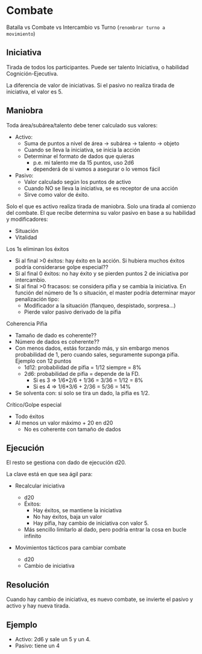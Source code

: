 # Combate

Batalla vs Combate vs Intercambio vs Turno (`renombrar turno a movimiento`)


## Iniciativa
Tirada de todos los participantes.
Puede ser talento Iniciativa, o habilidad Cognición-Ejecutiva.

La diferencia de valor de iniciativas. Si el pasivo no realiza tirada de iniciativa, el valor es 5.

## Maniobra

Toda área/subárea/talento debe tener calculado sus valores:
- Activo: 
    - Suma de puntos a nivel de área -> subárea -> talento -> objeto
    - Cuando se lleva la iniciativa, se inicia la acción
    - Determinar el formato de dados que quieras
        - p.e. mi talento me da 15 puntos, uso 2d6
        - dependerá de si vamos a asegurar o lo vemos fácil
- Pasivo: 
    - Valor calculado según los puntos de activo
    - Cuando NO se lleva la iniciativa, se es receptor de una acción
    - Sirve como valor de éxito.

Solo el que es activo realiza tirada de maniobra. Solo una tirada al comienzo del combate.
El que recibe determina su valor pasivo en base a su habilidad y modificadores:
- Situación
- Vitalidad

Los 1s eliminan los éxitos
- Si al final >0 éxitos: hay éxito en la acción. Si hubiera muchos éxitos podría considerarse golpe especial??
- Si al final 0 éxitos: no hay éxito y se pierden puntos 2 de iniciativa por intercambio.
- Si al final >0 fracasos: se considera pifia y se cambia la iniciativa. 
    En función del número de 1s o situación, el master podría determinar mayor penalización tipo:
    - Modificador a la situación (flanqueo, despistado, sorpresa...)
    - Pierde valor pasivo derivado de la pifia

Coherencia Pifia
- Tamaño de dado es coherente??
- Número de dados es coherente??
- Con menos dados, estás forzando más, y sin embargo menos probabilidad de 1, pero cuando sales, seguramente suponga pifia.
    Ejemplo con 12 puntos
    - 1d12: probabilidad de pifia = 1/12 siempre = 8%
    - 2d6: probabilidad de pifia = depende de la FD. 
        - Si es 3 => 1/6*2/6 + 1/36 = 3/36 = 1/12 = 8%
        - Si es 4 => 1/6*3/6 + 2/36 = 5/36 = 14%
- Se solventa con: si solo se tira un dado, la pifia es 1/2.

Crítico/Golpe especial
- Todo éxitos
- Al menos un valor máximo + 20 en d20
    - No es coherente con tamaño de dados

## Ejecución
El resto se gestiona con dado de ejecución d20.

La clave está en que sea ágil para:
- Recalcular iniciativa
    - d20
    - Éxitos:
        - Hay éxitos, se mantiene la iniciativa
        - No hay éxitos, baja un valor
        - Hay pifia, hay cambio de iniciativa con valor 5.
    - Más sencillo limitarlo al dado, pero podría entrar la cosa en bucle infinito
    
- Movimientos tácticos para cambiar combate
    - d20
    - Cambio de iniciativa

## Resolución
Cuando hay cambio de iniciativa, es nuevo combate, se invierte el pasivo y activo y hay nueva tirada.


## Ejemplo

- Activo: 2d6 y sale un 5 y un 4.
- Pasivo: tiene un 4